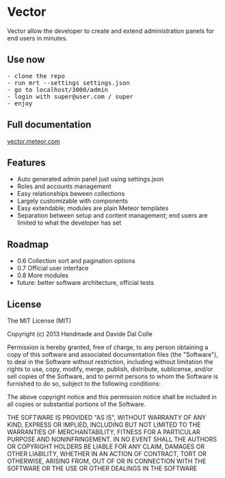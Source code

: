 # Vector
Vector allow the developer to create and extend administration panels for end users in minutes.

## Use now

<pre>
- clone the repo
- run mrt --settings settings.json
- go to localhost/3000/admin
- login with super@user.com / super
- enjoy
</pre>

## Full documentation

<a href="http://vector.meteor.com">vector.meteor.com</a>

## Features
- Auto generated admin panel just using settings.json
- Roles and accounts management
- Easy relationships beween collections
- Largely customizable with components
- Easy extendable; modules are plain Meteor templates
- Separation between setup and content management; end users are limited to what the developer has set

## Roadmap

- 0.6 Collection sort and pagination options
- 0.7 Official user interface
- 0.8 More modules
- future: better software architecture, official tests

## License

The MIT License (MIT)

Copyright (c) 2013 Handmade and Davide Dal Colle

Permission is hereby granted, free of charge, to any person obtaining a copy of this software and associated documentation files (the "Software"), to deal in the Software without restriction, including without limitation the rights to use, copy, modify, merge, publish, distribute, sublicense, and/or sell copies of the Software, and to permit persons to whom the Software is furnished to do so, subject to the following conditions:  

The above copyright notice and this permission notice shall be included in all copies or substantial portions of the Software.  

THE SOFTWARE IS PROVIDED "AS IS", WITHOUT WARRANTY OF ANY KIND, EXPRESS OR IMPLIED, INCLUDING BUT NOT LIMITED TO THE WARRANTIES OF MERCHANTABILITY, FITNESS FOR A PARTICULAR PURPOSE AND NONINFRINGEMENT. IN NO EVENT SHALL THE AUTHORS OR COPYRIGHT HOLDERS BE LIABLE FOR ANY CLAIM, DAMAGES OR OTHER LIABILITY, WHETHER IN AN ACTION OF CONTRACT, TORT OR OTHERWISE, ARISING FROM, OUT OF OR IN CONNECTION WITH THE SOFTWARE OR THE USE OR OTHER DEALINGS IN THE SOFTWARE